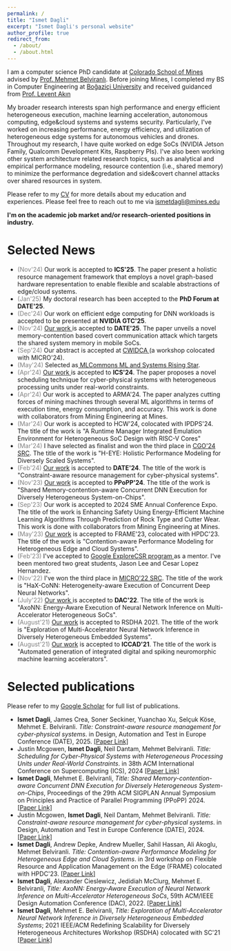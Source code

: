 ```yaml
---
permalink: /
title: "Ismet Dagli"
excerpt: "Ismet Dagli's personal website"
author_profile: true
redirect_from: 
  - /about/
  - /about.html
---
```


I am a computer science PhD candidate at [Colorado School of Mines](https://cs.mines.edu/) advised by [Prof. Mehmet Belviranlı](https://mehmet.belviranli.com/). Before joining Mines, I completed my BS in Computer Engineering at [Boğaziçi University](https://www.cmpe.boun.edu.tr/) and received guidanced from [Prof. Levent Akın](https://www.cmpe.boun.edu.tr/~akin/)

My broader research interests span high performance and energy efficient heterogeneous execution, machine learning acceleration, autonomous computing, edge&cloud systems and systems security. Particularly, I've worked on increasing performance, energy efficiency, and utilization of heterogeneous edge systems for autonomous vehicles and drones. Throughout my research, I have quite worked on edge SoCs (NVIDIA Jetson Family, Qualcomm Development Kits, Raspberry PIs). I've also been working other system architecture related research topics, such as analytical and empirical performance modeling, resource contention (i.e., shared memory) to minimize the performance degredation and side&covert channel attacks over shared resources in system. 

Please refer to my <a href="https://ismetdagli.github.io/files/IsmetDagli.pdf" target="_blank">CV</a> for more details about my education and experiences. Please feel free to reach out to me via ismetdagli@mines.edu

**I'm on the academic job market and/or research-oriented positions in industry.**

Selected News
=====
* <span style="color:gray">(Nov'24)</span> Our work is accepted to <strong>ICS'25</strong>. The paper present a holistic resource management framework that employs a novel graph-based hardware representation to enable flexible and scalable abstractions of edge/cloud systems. 
* <span style="color:gray">(Jan'25)</span> My doctoral research has been accepted to the <strong>PhD Forum at DATE'25</strong>.
* <span style="color:gray">(Dec'24)</span> Our work on efficient edge computing for DNN workloads is accepted to be presented at <strong>NVIDIA GTC'25</strong>.
* <span style="color:gray">(Nov'24)</span> <a href="https://arxiv.org/abs/2412.05228" target="_blank"> Our work </a> is accepted to <strong>DATE'25</strong>. The paper unveils a novel memory-contention based covert communication attack which targets the shared system memory in mobile SoCs.
* <span style="color:gray">(Sep'24)</span> Our abstract is accepted at <a href="https://www.colorado.edu/conference/cwwmca/" target="_blank"> CWIDCA </a> (a workshop colocated with MICRO'24). 
* <span style="color:gray">(May'24)</span> Selected as<a href="https://mlcommons.org/about-us/programs/" target="_blank">  MLCommons ML and Systems Rising Star</a>. 
* <span style="color:gray">(Apr'24)</span> <a href="https://ismetdagli.github.io/files/ics24.pdf" target="_blank"> Our work </a> is accepted to <strong>ICS'24</strong>. The paper proposes a novel scheduling technique for cyber-physical systems with heterogeneous processing units under real-world constraints.
* <span style="color:gray">(Apr'24)</span> Our work is accepted to ARMA'24. The paper analyzes cutting forces of mining machines through several ML algorithms in terms of execution time, energy consumption, and accuracy. This work is done with collaborators from Mining Engineering at Mines.
* <span style="color:gray">(Mar'24)</span> Our work is accepted to HCW'24, colocated with IPDPS'24. The title of the work is "A Runtime Manager Integrated Emulation Environment for Heterogeneous SoC Design with RISC-V Cores"
* <span style="color:gray">(Mar'24)</span> I have selected as finalist and won the third place in <a href="https://conf.researchr.org/track/cgo-2024/cgo-2024-student-research-competition" target="_blank">CGO'24 SRC</a>. The title of the work is "H-EYE: Holistic Performance Modeling for Diversely Scaled Systems".
* <span style="color:gray">(Feb'24)</span> <a href="https://www.date-conference.com/programme#ASD05P" target="_blank"> Our work</a> is accepted to <strong>DATE'24</strong>. The title of the work is "Constraint-aware resource management for cyber-physical systems".
* <span style="color:gray">(Nov'23)</span> <a href="https://arxiv.org/pdf/2308.05869.pdf" target="_blank"> Our work</a> is accepted to <strong>PPoPP'24</strong>. The title of the work is "Shared Memory-contention-aware Concurrent DNN Execution for Diversely Heterogeneous System-on-Chips".
* <span style="color:gray">(Sep'23)</span> Our work is accepted to 2024 SME Annual Conference Expo. The title of the work is Enhancing Safety Using Energy-Efficient Machine Learning Algorithms Through Prediction of Rock Type and Cutter Wear. This work is done with collaborators from Mining Engineering at Mines.
* <span style="color:gray">(May'23)</span> <a href="https://ismetdagli.github.io/files/frame23.pdf" target="_blank"> Our work</a> is accepted to FRAME'23, colocated with HPDC'23. The title of the work is "Contention-aware Performance Modeling for Heterogeneous Edge and Cloud Systems".
* <span style="color:gray">(Feb'23)</span> I've accepted to <a href="https://research.google/outreach/explore-csr/" target="_blank"> Google ExploreCSR program </a> as a mentor. I've been mentored two great students, Jason Lee and Cesar Lopez Hernandez. 
* <span style="color:gray">(Nov'22)</span> I've won the third place in <a href="https://src.acm.org/winners/2023" target="_blank">MICRO'22 SRC</a>. The title of the work is "HaX-CoNN: Heterogeneity-aware Execution of Concurrent Deep Neural Networks".
* <span style="color:gray">(July'22)</span> <a href="https://ismetdagli.github.io/files/dac22.pdf" target="_blank"> Our work </a> is accepted to <strong>DAC'22</strong>. The title of the work is "AxoNN: Energy-Aware Execution of Neural Network Inference on Multi-Accelerator Heterogeneous SoCs".
* <span style="color:gray">(August'21)</span> <a href="https://ismetdagli.github.io/files/rsdha21.pdf" target="_blank">Our work</a> is accepted to  RSDHA 2021. The title of the work is "Exploration of Multi-Accelerator Neural Network Inference in Diversely Heterogeneous Embedded Systems".
* <span style="color:gray">(August'21)</span> <a href="https://ismetdagli.github.io/files/iccad21.pdf" target="_blank">Our work</a> is accepted to  <strong>ICCAD'21</strong>. The title of the work is "Automated generation of integrated digital and spiking neuromorphic machine learning accelerators".



Selected publications
=====
Please refer to my [Google Scholar](https://scholar.google.com/citations?user=x5wYzjkAAAAJ&hl=en) for full list of publications.
* **Ismet Dagli**, James Crea, Soner Seckiner, Yuanchao Xu, Selçuk Köse, Mehmet E. Belviranli. *Title: Constraint-aware resource management for cyber-physical systems*. in Design, Automation and Test in Europe Conference (DATE), 2025. <a href="https://arxiv.org/abs/2412.05228" target="_blank">[Paper Link]</a>
* Justin Mcgowen, **Ismet Dagli**, Neil Dantam, Mehmet Belviranli. *Title: Scheduling for Cyber-Physical Systems with Heterogeneous Processing Units under Real-World Constraints*. in  38th ACM International Conference on Supercomputing (ICS), 2024 <a href="https://dl.acm.org/doi/abs/10.1145/3650200.3656625" target="_blank">[Paper Link]</a>
* **Ismet Dagli**, Mehmet E. Belviranli, *Title: Shared Memory-contention-aware Concurrent DNN Execution for Diversely Heterogeneous System-on-Chips*, Proceedings of the 29th ACM SIGPLAN Annual Symposium on Principles and Practice of Parallel Programming (PPoPP) 2024. <a href="https://dl.acm.org/doi/10.1145/3627535.3638502" target="_blank">[Paper Link]</a>
* Justin Mcgowen, **Ismet Dagli**, Neil Dantam, Mehmet Belviranli. *Title: Constraint-aware resource management for cyber-physical systems*. in Design, Automation and Test in Europe Conference (DATE), 2024. <a href="https://www.date-conference.com/programme#ASD05P" target="_blank">[Paper Link]</a>
* **Ismet Dagli**, Andrew Depke, Andrew Mueller, Sahil Hassan, Ali Akoglu, Mehmet Belviranli. *Title: Contention-aware Performance Modeling for Heterogeneous Edge and Cloud Systems*. in 3rd workshop on Flexible Resource and Application Management on the Edge (FRAME) colocated with HPDC'23. <a href="https://ismetdagli.github.io/files/frame23.pdf" target="_blank">[Paper Link]</a>
* **Ismet Dagli**, Alexander Cieslewicz, Jedidiah McClurg, Mehmet E. Belviranli, *Title: AxoNN: Energy-Aware Execution of Neural Network Inference on Multi-Accelerator Heterogeneous SoCs*, 59th ACM/IEEE Design Automation Conference (DAC), 2022. <a href="https://ismetdagli.github.io/files/dac22.pdf" target="_blank">[Paper Link]</a>
* **Ismet Dagli**, Mehmet E. Belviranli, *Title: Exploration of Multi-Accelerator Neural Network Inference in Diversely Heterogeneous Embedded Systems*; 2021 IEEE/ACM Redefining Scalability for Diversely Heterogeneous Architectures Workshop (RSDHA) colocated with SC'21 <a href="https://ismetdagli.github.io/files/rsdha21.pdf" target="_blank">[Paper Link]</a>


